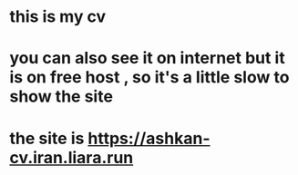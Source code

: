 # this is my cv 
# you can also see it on internet but it is on free host , so it's a little slow to show the site
# the site is https://ashkan-cv.iran.liara.run
